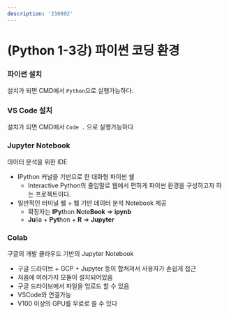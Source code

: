 ```yaml
---
description: '210802'
---
```


# \(Python 1-3강\) 파이썬 코딩 환경

### 파이썬 설치

설치가 되면 CMD에서 `Python`으로 실행가능하다.



### VS Code 설치

설치가 되면 CMD에서 `Code .` 으로 실행가능하다



### Jupyter Notebook

데이터 분석을 위한 IDE

* IPython 커널을 기반으로 한 대화형 파이썬 쉘
  * Interactive Python의 줄임말로 웹에서 편하게 파이썬 환경을 구성하고자 하는 프로젝트이다.
* 일반적인 터미널 쉘 + 웹 기반 데이터 분석 Notebook 제공
  * 확장자는 **IPy**thon **N**ote**Book** =&gt; **ipynb**
  * **Ju**lia + **Pyt**hon + **R** =&gt; **Jupyter**



### Colab

구글의 개발 클라우드 기반의 Jupyter Notebook

* 구글 드라이브 + GCP + Jupyter 등이 합쳐져서 사용자가 손쉽게 접근
* 처음에 여러가지 모듈이 설치되어있음
* 구글 드라이브에서 파일을 업로드 할 수 있음
* VSCode와 연결가능
* V100 이상의 GPU를 무료로 쓸 수 있다



